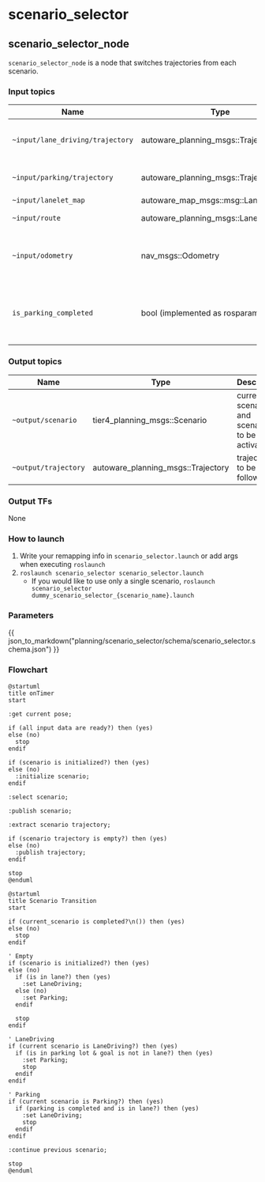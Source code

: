 # scenario_selector

## scenario_selector_node

`scenario_selector_node` is a node that switches trajectories from each scenario.

### Input topics

| Name                             | Type                                  | Description                                           |
| -------------------------------- | ------------------------------------- | ----------------------------------------------------- |
| `~input/lane_driving/trajectory` | autoware_planning_msgs::Trajectory    | trajectory of LaneDriving scenario                    |
| `~input/parking/trajectory`      | autoware_planning_msgs::Trajectory    | trajectory of Parking scenario                        |
| `~input/lanelet_map`             | autoware_map_msgs::msg::LaneletMapBin |                                                       |
| `~input/route`                   | autoware_planning_msgs::LaneletRoute  | route and goal pose                                   |
| `~input/odometry`                | nav_msgs::Odometry                    | for checking whether vehicle is stopped               |
| `is_parking_completed`           | bool (implemented as rosparam)        | whether all split trajectory of Parking are published |

### Output topics

| Name                 | Type                               | Description                                    |
| -------------------- | ---------------------------------- | ---------------------------------------------- |
| `~output/scenario`   | tier4_planning_msgs::Scenario      | current scenario and scenarios to be activated |
| `~output/trajectory` | autoware_planning_msgs::Trajectory | trajectory to be followed                      |

### Output TFs

None

### How to launch

1. Write your remapping info in `scenario_selector.launch` or add args when executing `roslaunch`
2. `roslaunch scenario_selector scenario_selector.launch`
   - If you would like to use only a single scenario, `roslaunch scenario_selector dummy_scenario_selector_{scenario_name}.launch`

### Parameters

{{ json_to_markdown("planning/scenario_selector/schema/scenario_selector.schema.json") }}

### Flowchart

```plantuml
@startuml
title onTimer
start

:get current pose;

if (all input data are ready?) then (yes)
else (no)
  stop
endif

if (scenario is initialized?) then (yes)
else (no)
  :initialize scenario;
endif

:select scenario;

:publish scenario;

:extract scenario trajectory;

if (scenario trajectory is empty?) then (yes)
else (no)
  :publish trajectory;
endif

stop
@enduml
```

```plantuml
@startuml
title Scenario Transition
start

if (current_scenario is completed?\n()) then (yes)
else (no)
  stop
endif

' Empty
if (scenario is initialized?) then (yes)
else (no)
  if (is in lane?) then (yes)
    :set LaneDriving;
  else (no)
    :set Parking;
  endif

  stop
endif

' LaneDriving
if (current scenario is LaneDriving?) then (yes)
  if (is in parking lot & goal is not in lane?) then (yes)
    :set Parking;
    stop
  endif
endif

' Parking
if (current scenario is Parking?) then (yes)
  if (parking is completed and is in lane?) then (yes)
    :set LaneDriving;
    stop
  endif
endif

:continue previous scenario;

stop
@enduml
```
